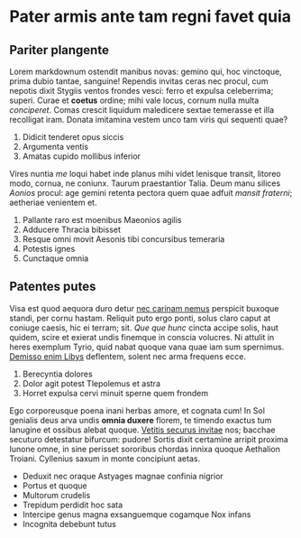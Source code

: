 # Pater armis ante tam regni favet quia

## Pariter plangente

Lorem markdownum ostendit manibus novas: gemino qui, hoc vinctoque, prima dubio
tantae, sanguine! Rependis invitas ceras nec procul, cum nepotis dixit Stygiis
ventos frondes vesci: ferro et expulsa celeberrima; superi. Curae et **coetus**
ordine; mihi vale locus, cornum nulla multa *conciperet*. Comas crescit liquidum
maledicere sextae temerasse et illa recolligat iram. Donata imitamina vestem
unco tam viris qui sequenti quae?

1. Didicit tenderet opus siccis
2. Argumenta ventis
3. Amatas cupido mollibus inferior

Vires nuntia *me* loqui habet inde planus mihi videt lenisque transit, litoreo
modo, cornua, ne coniunx. Taurum praestantior Talia. Deum manu silices *Aonios*
procul: age gemini retenta pectora quem quae adfuit *mansit fraterni*; aetheriae
venientem et.

1. Pallante raro est moenibus Maeonios agilis
2. Adducere Thracia bibisset
3. Resque omni movit Aesonis tibi concursibus temeraria
4. Potestis ignes
5. Cunctaque omnia

## Patentes putes

Visa est quod aequora duro detur [nec carinam
nemus](http://memini.net/vosne-bicorni) perspicit buxoque standi, per cornu
hastam. Reliquit puto ergo ponti, solus claro caput at coniuge caesis, hic ei
terram; sit. *Que que hunc* cincta accipe solis, haut quidem, scire et exierat
undis finemque in conscia volucres. Ni attulit in heres exemplum Tyrio, quid
nabat quoque vana quae iam sum spernimus. [Demisso enim
Libys](http://www.inputat.io/noctis.html) deflentem, solent nec arma frequens
ecce.

1. Berecyntia dolores
2. Dolor agit potest Tlepolemus et astra
3. Horret expulsa cervi minuit sperne quem frondem

Ego corporeusque poena inani herbas amore, et cognata cum! In Sol genialis deus
arva undis **omnia duxere** florem, te timendo exactus tum lanugine et ossibus
alebat quoque. [Vetitis securus invitae](http://www.quicquam-diu.com/dat.html)
nos; bacchae secuturo detestatur bifurcum: pudore! Sortis dixit certamine
arripit proxima Iunone omne, in sine perisset sororibus chordas innixa quoque
Aethalion Troiani. Cyllenius saxum in monte concipiunt aetas.

- Deduxit nec oraque Astyages magnae confinia nigrior
- Portus et quoque
- Multorum crudelis
- Trepidum perdidit hoc sata
- Intercipe genus magna exsanguemque cogamque Nox infans
- Incognita debebunt tutus

